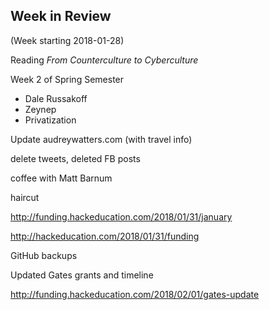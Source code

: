 ## Week in Review

(Week starting 2018-01-28)

Reading _From Counterculture to Cyberculture_

Week 2 of Spring Semester
* Dale Russakoff
* Zeynep
* Privatization

Update audreywatters.com (with travel info)

delete tweets, deleted FB posts

coffee with Matt Barnum

haircut

http://funding.hackeducation.com/2018/01/31/january

http://hackeducation.com/2018/01/31/funding

GitHub backups

Updated Gates grants and timeline

http://funding.hackeducation.com/2018/02/01/gates-update
